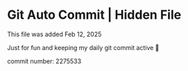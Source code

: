 # Git Auto Commit | Hidden File

This file was added Feb 12, 2025

Just for fun and keeping my daily git commit active 🤪

commit number: 2275533
